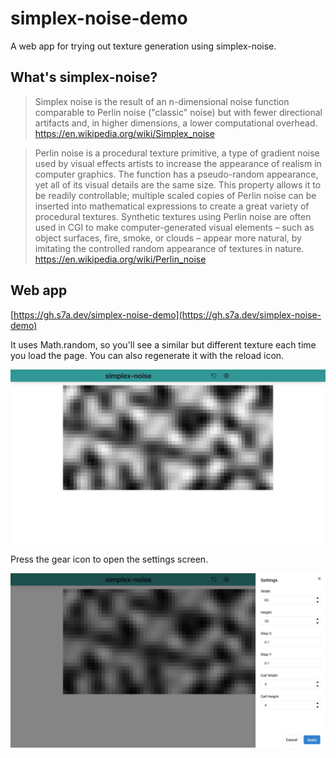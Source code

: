 # simplex-noise-demo

A web app for trying out texture generation using simplex-noise.

## What's simplex-noise?

> Simplex noise is the result of an n-dimensional noise function comparable to Perlin noise ("classic" noise) but with fewer directional artifacts and, in higher dimensions, a lower computational overhead.
> https://en.wikipedia.org/wiki/Simplex_noise

> Perlin noise is a procedural texture primitive, a type of gradient noise used by visual effects artists to increase the appearance of realism in computer graphics. The function has a pseudo-random appearance, yet all of its visual details are the same size. This property allows it to be readily controllable; multiple scaled copies of Perlin noise can be inserted into mathematical expressions to create a great variety of procedural textures. Synthetic textures using Perlin noise are often used in CGI to make computer-generated visual elements – such as object surfaces, fire, smoke, or clouds – appear more natural, by imitating the controlled random appearance of textures in nature.
> https://en.wikipedia.org/wiki/Perlin_noise

## Web app

[https://gh.s7a.dev/simplex-noise-demo](https://gh.s7a.dev/simplex-noise-demo)

It uses Math.random, so you'll see a similar but different texture each time you load the page.
You can also regenerate it with the reload icon.

![](readme-assets/preview.png)

Press the gear icon to open the settings screen.

![](readme-assets/settings.png)
